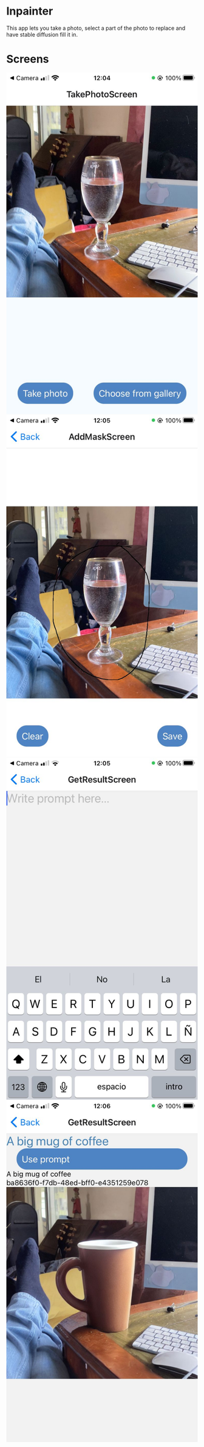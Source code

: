 # Inpainter

This app lets you take a photo, select a part of the photo to replace and have stable diffusion fill it in.

# Screens

![Alt text](assets/take-photo.jpeg "Take a photo")
![Alt text](assets/mask.jpeg "Circle the part to change")
![Alt text](assets/choose-prompt.jpeg "Choose a prompt")
![Alt text](assets/Result.jpeg "Get the result")